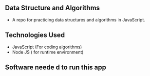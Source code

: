 ## Data Structure and Algorithms
 - A repo for practicing data structures and algorithms in JavaScript.

 ## Technologies Used
 - JavaScript (For coding algorithms)
 - Node JS ( for runtime environment)

 ## Software neede d to run this app